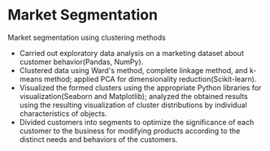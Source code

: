 # Market Segmentation
Market segmentation using clustering methods

- Carried out exploratory data analysis on a marketing dataset about customer behavior(Pandas, NumPy).
- Clustered data using Ward's method, complete linkage method, and k-means method; applied PCA for dimensionality reduction(Scikit-learn).
- Visualized the formed clusters using the appropriate Python libraries for visualization(Seaborn and Matplotlib); analyzed the obtained results using the resulting visualization of cluster distributions by individual characteristics of objects.
- Divided customers into segments to optimize the significance of each customer to the business for modifying products according to the distinct needs and behaviors of the customers.
